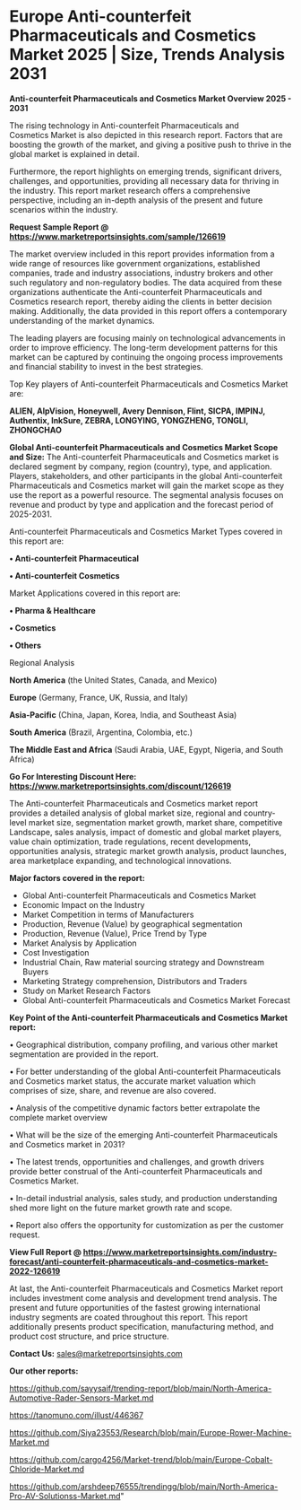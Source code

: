  # Europe Anti-counterfeit Pharmaceuticals and Cosmetics Market 2025 | Size, Trends Analysis 2031

<Strong> Anti-counterfeit Pharmaceuticals and Cosmetics Market Overview 2025 - 2031</strong>

The rising technology in Anti-counterfeit Pharmaceuticals and Cosmetics Market is also depicted in this research report. Factors that are boosting the growth of the market, and giving a positive push to thrive in the global market is explained in detail.

Furthermore, the report highlights on emerging trends, significant drivers, challenges, and opportunities, providing all necessary data for thriving in the industry. This report market research offers a comprehensive perspective, including an in-depth analysis of the present and future scenarios within the industry.

<strong>Request Sample Report @ <a href=https://www.marketreportsinsights.com/sample/126619>https://www.marketreportsinsights.com/sample/126619</a></strong>

The market overview included in this report provides information from a wide range of resources like government organizations, established companies, trade and industry associations, industry brokers and other such regulatory and non-regulatory bodies. The data acquired from these organizations authenticate the Anti-counterfeit Pharmaceuticals and Cosmetics research report, thereby aiding the clients in better decision making. Additionally, the data provided in this report offers a contemporary understanding of the market dynamics.

The leading players are focusing mainly on technological advancements in order to improve efficiency. The long-term development patterns for this market can be captured by continuing the ongoing process improvements and financial stability to invest in the best strategies.

Top Key players of Anti-counterfeit Pharmaceuticals and Cosmetics Market are:

<strong>ALIEN, AlpVision, Honeywell, Avery Dennison, Flint, SICPA, IMPINJ, Authentix, InkSure, ZEBRA, LONGYING, YONGZHENG, TONGLI, ZHONGCHAO</strong>

<strong><b>Global Anti-counterfeit Pharmaceuticals and Cosmetics Market Scope and Size:</b></strong>
The Anti-counterfeit Pharmaceuticals and Cosmetics market is declared segment by company, region (country), type, and application. Players, stakeholders, and other participants in the global Anti-counterfeit Pharmaceuticals and Cosmetics market will gain the market scope as they use the report as a powerful resource. The segmental analysis focuses on revenue and product by type and application and the forecast period of 2025-2031.

Anti-counterfeit Pharmaceuticals and Cosmetics Market Types covered in this report are:

<strong>• Anti-counterfeit Pharmaceutical

• Anti-counterfeit Cosmetics</strong>

Market Applications covered in this report are:

<strong>• Pharma & Healthcare

• Cosmetics

• Others</strong> 

Regional Analysis

<strong>North America</strong> (the United States, Canada, and Mexico)

<strong>Europe</strong> (Germany, France, UK, Russia, and Italy)

<strong>Asia-Pacific</strong> (China, Japan, Korea, India, and Southeast Asia)

<strong>South America</strong> (Brazil, Argentina, Colombia, etc.)

<strong>The Middle East and Africa</strong> (Saudi Arabia, UAE, Egypt, Nigeria, and South Africa)

<strong>Go For Interesting Discount Here: <a href=https://www.marketreportsinsights.com/discount/126619>https://www.marketreportsinsights.com/discount/126619</a></strong>

The Anti-counterfeit Pharmaceuticals and Cosmetics market report provides a detailed analysis of global market size, regional and country-level market size, segmentation market growth, market share, competitive Landscape, sales analysis, impact of domestic and global market players, value chain optimization, trade regulations, recent developments, opportunities analysis, strategic market growth analysis, product launches, area marketplace expanding, and technological innovations.

<strong><b>Major factors covered in the report:</b></strong>
<ul>
  <li>Global Anti-counterfeit Pharmaceuticals and Cosmetics Market </li>
  <li>Economic Impact on the Industry</li>
  <li>Market Competition in terms of Manufacturers</li>
  <li>Production, Revenue (Value) by geographical segmentation</li>
  <li>Production, Revenue (Value), Price Trend by Type</li>
  <li>Market Analysis by Application</li>
  <li>Cost Investigation</li>
  <li>Industrial Chain, Raw material sourcing strategy and Downstream Buyers</li>
  <li>Marketing Strategy comprehension, Distributors and Traders</li>
  <li>Study on Market Research Factors</li>
  <li>Global Anti-counterfeit Pharmaceuticals and Cosmetics Market Forecast</li>
</ul>

<strong><b>Key Point of the Anti-counterfeit Pharmaceuticals and Cosmetics Market report:</b></strong>

• Geographical distribution, company profiling, and various other market segmentation are provided in the report.

• For better understanding of the global Anti-counterfeit Pharmaceuticals and Cosmetics market status, the accurate market valuation which comprises of size, share, and revenue are also covered.

• Analysis of the competitive dynamic factors better extrapolate the complete market overview

• What will be the size of the emerging Anti-counterfeit Pharmaceuticals and Cosmetics market in 2031?

• The latest trends, opportunities and challenges, and growth drivers provide better construal of the Anti-counterfeit Pharmaceuticals and Cosmetics Market.

• In-detail industrial analysis, sales study, and production understanding shed more light on the future market growth rate and scope.

• Report also offers the opportunity for customization as per the customer request.

<strong><b>View Full Report @ <a href=https://www.marketreportsinsights.com/industry-forecast/anti-counterfeit-pharmaceuticals-and-cosmetics-market-2022-126619>https://www.marketreportsinsights.com/industry-forecast/anti-counterfeit-pharmaceuticals-and-cosmetics-market-2022-126619</a></b></strong>


At last, the Anti-counterfeit Pharmaceuticals and Cosmetics Market report includes investment come analysis and development trend analysis. The present and future opportunities of the fastest growing international industry segments are coated throughout this report. This report additionally presents product specification, manufacturing method, and product cost structure, and price structure.

<strong>Contact Us:</strong>
sales@marketreportsinsights.com

<strong>Our other reports:</strong>

<a href=https://github.com/sayysaif/trending-report/blob/main/North-America-Automotive-Rader-Sensors-Market.md>https://github.com/sayysaif/trending-report/blob/main/North-America-Automotive-Rader-Sensors-Market.md</a>

<a href=https://tanomuno.com/illust/446367>https://tanomuno.com/illust/446367</a>

<a href=https://github.com/Siya23553/Research/blob/main/Europe-Rower-Machine-Market.md>https://github.com/Siya23553/Research/blob/main/Europe-Rower-Machine-Market.md</a>

<a href=https://github.com/cargo4256/Market-trend/blob/main/Europe-Cobalt-Chloride-Market.md>https://github.com/cargo4256/Market-trend/blob/main/Europe-Cobalt-Chloride-Market.md</a>

<a href=https://github.com/arshdeep76555/trendingg/blob/main/North-America-Pro-AV-Solutionss-Market.md>https://github.com/arshdeep76555/trendingg/blob/main/North-America-Pro-AV-Solutionss-Market.md</a>"
